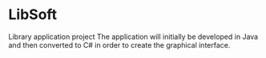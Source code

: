 # LibSoft
Library application project 
The application will initially be developed in Java and then converted to C# in order to create the graphical interface.
